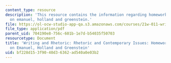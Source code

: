 ```yaml
---
content_type: resource
description: 'This resource contains the information regarding homework 8: questions
  on emanuel, holland and greenstein.'
file: https://ol-ocw-studio-app-qa.s3.amazonaws.com/courses/21w-011-writing-and-rhetoric-rhetoric-and-contemporary-issues-fall-2015/bf228d153f9040d36362ad540a0e03b2_MIT21W_011F15_HW8.pdf
file_type: application/pdf
parent_uid: 704190e8-756c-601b-1e7d-b54035f50703
resourcetype: Document
title: 'Writing and Rhetoric: Rhetoric and Contemporary Issues: Homework 8: Questions
  on Emanuel, Holland and Greenstein'
uid: bf228d15-3f90-40d3-6362-ad540a0e03b2
---
```


